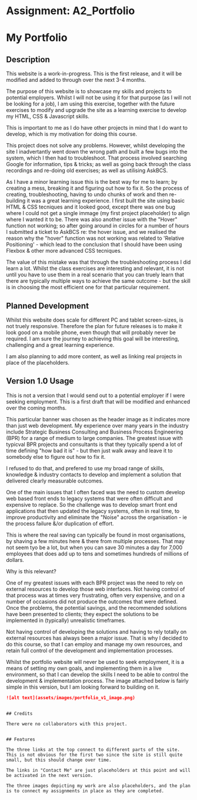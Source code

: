 # Assignment:  A2_Portfolio

# My Portfolio

## Description

This website is a work-in-progress. This is the first release, and it will be modified and added to through over the next 3-4 months. 

The purpose of this website is to showcase my skills and projects to potential employers. Whilst I will not be using it for that purpose (as I will not be looking for a job), I am using this exercise, together with the future exercises to modify and upgrade the site as a learning exercise to develop my HTML, CSS & Javascript skills. 

This is important to me as I do have other projects in mind that I do want to develop, which is my motivation for doing this course. 

This project does not solve any problems. However, whilst developing the site I inadvertantly went down the wrong path and built a few bugs into the system, which I then had to troubleshoot. That process involved searching Google for information, tips & tricks; as well as going back through the class recordings and re-doing old exercises; as well as utilising AskBCS.

As I have a minor learning issue this is the best way for me to learn; by creating a mess, breaking it and figuring out how to fix it. So the process of creating, troubleshooting, having to undo chunks of work and then re-building it was a great learning experience. I first built the site using basic HTML & CSS tecniques and it looked good, except there was one bug where I could not get a single immage (my first project placeholder) to align where I wanted it to be. There was also another issue with the "Hover" function not working; so after going around in circles for a number of hours I submitted a ticket to AskBCS re: the hover issue, and we realised the reason why the "hover" function was not working was related to 'Relative Positioning' - which lead to the conclusion that I should have been using Flexbox & other more advanced CSS tecniques. 

The value of this mistake was that through the troubleshooting process I did learn a lot. Whilst the class exercises are interesting and relevant, it is not until you have to use them in a real scenario that you can truely learn that there are typically multiple ways to achieve the same outcome - but the skill is in choosing the most efficient one for that particular requirement. 

## Planned Development

Whilst this website does scale for different PC and tablet screen-sizes, is not truely responsive. Therefore the plan for future releases is to make it look good on a mobile phone, even though that will probably never be required. I am sure the journey to achieving this goal will be interesting, challenging and a great learning experience. 

I am also planning to add more content, as well as linking real projects in place of the placeholders. 

## Version 1.0 Usage

This is not a version that I would send out to a potential employer if I were seeking employment. This is a first draft that will be modified and enhanced over the coming months. 

This particular banner was chosen as the header image as it indicates more than just web development. My experience over many years in the industry include Strategic Business Consulting and Business Process Engineering (BPR) for a range of medium to large companies. The greatest issue with typicval BPR projects and consultants is that they typically spend a lot of time defining "how bad it is" - but then just walk away and leave it to somebody else to figure out how to fix it. 

I refused to do that, and prefered to use my broad range of skills, knowledge & industry contacts to develop and implement a solution that delivered clearly measurable outcomes. 

One of the main issues that I often faced was the need to custom develop web based front ends to legacy systems that were often difficult and expensive to replace. So the challenge was to develop smart front end applications that then updated the legacy systems, often in real time, to improve productivity and eliminate the "Noise" across the organisation - ie the process failure &/or duplication of effort.  

This is where the real saving can typically be found in most organisations, by shaving a few minutes here & there from multiple processes. That may not seem tyo be a lot, but when you can save 30 minutes a day for 7,000 employees that does add up to tens and sometimes hundreds of millions of dollars. 

Why is this relevant?

One of my greatest issues with each BPR project was the need to rely on external resources to develop those web interfaces. Not having control of that process was at times very frustrating, often very expensive, and on a number of occasions did not produce the outcomes that were defined. Once the problems, the potential savings, and the recommended solutions have been presented to clients; they expect the solutions to be implemented in (typically) unrealistic timeframes. 

Not having control of developing the solutions and having to rely totally on external resources has always been a major issue. That is why I decided to do this course, so that I can employ and manage my own resources, and retain full control of the development and implementation processes.   

Whilst the portfolio website will never be used to seek employment, it is a means of setting my own goals, and implementing them in a live environment, so that I can develop the skills I need to be able to control the development & implementation process.  The image attached below is fairly simple in this version, but I am looking forward to building on it. 

```md
![alt text](assets/images/portfolio_v1_image.png)
```
 ```

## Credits

There were no collaborators with this project. 


## Features

The three links at the top connect to different parts of the site. This is not obvious for the first two since the site is still quite small, but this should change over time. 

The links in "Contact Me" are just placeholders at this point and will be activated in the next version.

The three images depicting my work are also placeholders, and the plan is to connect my assignments in place as they are completed. 





